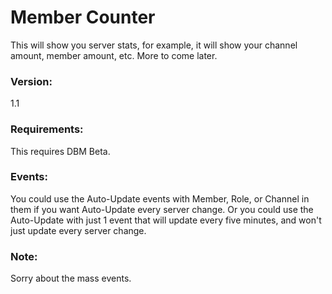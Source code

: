# Member Counter
This will show you server stats, for example, it will show your channel amount, member amount, etc. More to come later.
### Version:
1.1
### Requirements:
This requires DBM Beta.
### Events:
You could use the Auto-Update events with Member, Role, or Channel in them if you want Auto-Update every server change. Or you could use the Auto-Update with just 1 event that will update every five minutes, and won't just update every server change.
### Note:
Sorry about the mass events.
